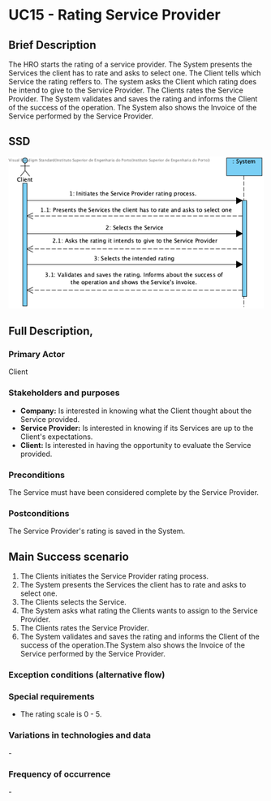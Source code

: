 # UC15 - Rating Service Provider

## Brief Description
The HRO starts the rating of a service provider. The System presents the Services the client has to rate and asks to select one. The Client tells which Service the rating reffers to. The system asks the Client which rating does he intend to give to the Service Provider. The Clients rates the Service Provider. The System validates and saves the rating and informs the Client of the success of the operation. The System also shows the Invoice of the Service performed by the Service Provider.


## SSD
![SSD_UC14.png](SSD_UC14.png)

## Full Description,

### Primary Actor

Client

### Stakeholders and purposes
* **Company:** Is interested in knowing what the Client thought about the Service provided.
* **Service Provider:** Is interested in knowing if its Services are up to the Client's expectations.
* **Client:** Is interested in having the opportunity to evaluate the Service provided.


### Preconditions

The Service must have been considered complete by the Service Provider.

### Postconditions

The Service Provider's rating is saved in the System.

## Main Success scenario
1. The Clients initiates the Service Provider rating process.
2. The System presents the Services the client has to rate and asks to select one.
3. The Clients selects the Service.
4. The System asks what rating the Clients wants to assign to the Service Provider.
5. The Clients rates the Service Provider.
6. The System validates and saves the rating and informs the Client of the success of the operation.The System also shows the Invoice of the Service performed by the Service Provider.


### Exception conditions (alternative flow)


### Special requirements
* The rating scale is 0 - 5.

### Variations in technologies and data
\-

### Frequency of occurrence
\-
